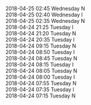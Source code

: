 2018-04-25 02:45 Wednesday  N  
2018-04-25 02:40 Wednesday  I  
2018-04-25 02:35 Wednesday  N  
2018-04-24 21:25 Tuesday  I  
2018-04-24 21:20 Tuesday  N  
2018-04-24 20:35 Tuesday  I  
2018-04-24 09:15 Tuesday  N  
2018-04-24 08:50 Tuesday  I  
2018-04-24 08:45 Tuesday  N  
2018-04-24 08:15 Tuesday  I  
2018-04-24 08:05 Tuesday  N  
2018-04-24 08:00 Tuesday  I  
2018-04-24 07:55 Tuesday  N  
2018-04-24 07:35 Tuesday  I  
2018-04-24 07:15 Tuesday  N  
